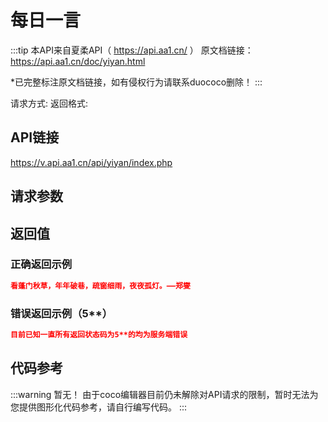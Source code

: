 # 每日一言 <Badge type="tip" text="2025/7/19 正常服务" /><Badge type="warning" text="推荐指数🌟🌟🌟🌟" />

:::tip 本API来自夏柔API（ https://api.aa1.cn/ ）
原文档链接：https://api.aa1.cn/doc/yiyan.html 

*已完整标注原文档链接，如有侵权行为请联系duococo删除！
:::

请求方式: <Badge type="warning" text="GET" /> 
返回格式: <Badge type="warning" text="HTML" /> 
## API链接
https://v.api.aa1.cn/api/yiyan/index.php

## 请求参数
<Badge type="warning" text="该API无需填写请求参数！" />


## 返回值
<Badge type="warning" text="该API直接返回HTML文本！无需解析！" />

### 正确返回示例
```json
看蓬门秋草，年年破巷，疏窗细雨，夜夜孤灯。——郑燮
```

### 错误返回示例（5**）
```json
目前已知一直所有返回状态码为5**的均为服务端错误
```
## 代码参考
:::warning 暂无！
由于coco编辑器目前仍未解除对API请求的限制，暂时无法为您提供图形化代码参考，请自行编写代码。
:::





